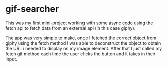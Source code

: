 # gif-searcher

This was my first mini-project working with some async code using the fetch api to fetch data from an external api (in this case giphy). 

The app was very simple to make, once I fetched the correct object from giphy using the fetch method I was able to deconstruct the object to obtain the URL i needed to display on my image element. After that I just called my fetch gif method each time the user clicks the button and it takes in their input.




